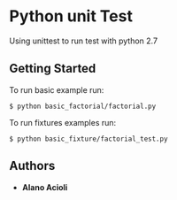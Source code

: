 # Python unit Test
Using unittest to run test with python 2.7

## Getting Started

To run basic example run:

```
$ python basic_factorial/factorial.py
```

To run fixtures examples run:

```
$ python basic_fixture/factorial_test.py
```

## Authors

* **Alano Acioli** 
